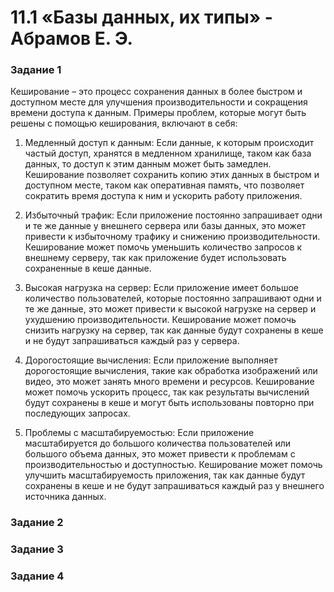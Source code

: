 # 11.1 «Базы данных, их типы» - Абрамов Е. Э.

### Задание 1

Кеширование – это процесс сохранения данных в более быстром и доступном месте для улучшения производительности и сокращения времени доступа к данным. Примеры проблем, которые могут быть решены с помощью кеширования, включают в себя:

1. Медленный доступ к данным: Если данные, к которым происходит частый доступ, хранятся в медленном хранилище, таком как база данных, то доступ к этим данным может быть замедлен. Кеширование позволяет сохранить копию этих данных в быстром и доступном месте, таком как оперативная память, что позволяет сократить время доступа к ним и ускорить работу приложения.

2. Избыточный трафик: Если приложение постоянно запрашивает одни и те же данные у внешнего сервера или базы данных, это может привести к избыточному трафику и снижению производительности. Кеширование может помочь уменьшить количество запросов к внешнему серверу, так как приложение будет использовать сохраненные в кеше данные.

3. Высокая нагрузка на сервер: Если приложение имеет большое количество пользователей, которые постоянно запрашивают одни и те же данные, это может привести к высокой нагрузке на сервер и ухудшению производительности. Кеширование может помочь снизить нагрузку на сервер, так как данные будут сохранены в кеше и не будут запрашиваться каждый раз у сервера.

4. Дорогостоящие вычисления: Если приложение выполняет дорогостоящие вычисления, такие как обработка изображений или видео, это может занять много времени и ресурсов. Кеширование может помочь ускорить процесс, так как результаты вычислений будут сохранены в кеше и могут быть использованы повторно при последующих запросах.

5. Проблемы с масштабируемостью: Если приложение масштабируется до большого количества пользователей или большого объема данных, это может привести к проблемам с производительностью и доступностью. Кеширование может помочь улучшить масштабируемость приложения, так как данные будут сохранены в кеше и не будут запрашиваться каждый раз у внешнего источника данных.

### Задание 2



### Задание 3



### Задание 4

